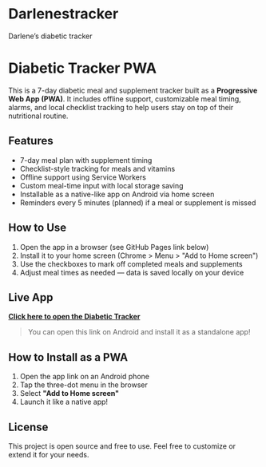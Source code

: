 # Darlenestracker
Darlene’s diabetic tracker
# Diabetic Tracker PWA

This is a 7-day diabetic meal and supplement tracker built as a **Progressive Web App (PWA)**. It includes offline support, customizable meal timing, alarms, and local checklist tracking to help users stay on top of their nutritional routine.

## Features

- 7-day meal plan with supplement timing
- Checklist-style tracking for meals and vitamins
- Offline support using Service Workers
- Custom meal-time input with local storage saving
- Installable as a native-like app on Android via home screen
- Reminders every 5 minutes (planned) if a meal or supplement is missed

## How to Use

1. Open the app in a browser (see GitHub Pages link below)
2. Install it to your home screen (Chrome > Menu > "Add to Home screen")
3. Use the checkboxes to mark off completed meals and supplements
4. Adjust meal times as needed — data is saved locally on your device

## Live App

[**Click here to open the Diabetic Tracker**](https://jmurr28.github.io/diabetic-tracker)

> You can open this link on Android and install it as a standalone app!

## How to Install as a PWA

1. Open the app link on an Android phone
2. Tap the three-dot menu in the browser
3. Select **"Add to Home screen"**
4. Launch it like a native app!

## License

This project is open source and free to use. Feel free to customize or extend it for your needs.
